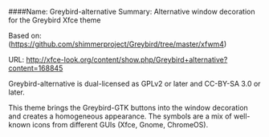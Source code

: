 ####Name: Greybird-alternative
Summary: Alternative window decoration for the Greybird Xfce theme

Based on: (https://github.com/shimmerproject/Greybird/tree/master/xfwm4)

URL: http://xfce-look.org/content/show.php/Greybird+alternative?content=168845


Greybird-alternative is dual-licensed as GPLv2 or later and CC-BY-SA 3.0 or later.

This theme brings the Greybird-GTK buttons into the window decoration and creates a homogeneous appearance.
The symbols are a mix of well-known icons from different GUIs (Xfce, Gnome, ChromeOS).

